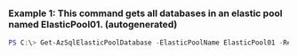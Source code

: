 ### Example 1: This command gets all databases in an elastic pool named ElasticPool01. (autogenerated)
```powershell
PS C:\> Get-AzSqlElasticPoolDatabase -ElasticPoolName ElasticPool01 -ResourceGroupName ResourceGroup01 -ServerName Server01
```

